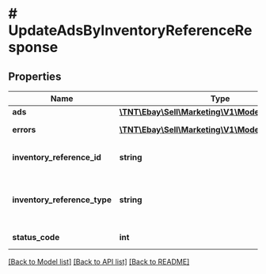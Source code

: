# # UpdateAdsByInventoryReferenceResponse

## Properties

Name | Type | Description | Notes
------------ | ------------- | ------------- | -------------
**ads** | [**\TNT\Ebay\Sell\Marketing\V1\Model\AdReference[]**](AdReference.md) | A list of ad IDs and links to retrieve them. | [optional]
**errors** | [**\TNT\Ebay\Sell\Marketing\V1\Model\Error[]**](Error.md) | A container for all of the errors associated with the specified inventory reference ID. | [optional]
**inventory_reference_id** | **string** | The reference ID associated with the ad. The reference ID could be a SKU number or Inventory Item Group, depending on value of &lt;code&gt;inventoryReferenceType&lt;/code&gt;. | [optional]
**inventory_reference_type** | **string** | The inventory reference type associated with the ad. The inventory reference type could be a SKU number or Inventory Item Group. For implementation help, refer to &lt;a href&#x3D;&#39;https://developer.ebay.com/api-docs/sell/marketing/types/pls:InventoryReferenceTypeEnum&#39;&gt;eBay API documentation&lt;/a&gt; | [optional]
**status_code** | **int** | An HTTP status code that indicates whether or not the CPS ad was successfully updated. | [optional]

[[Back to Model list]](../../README.md#models) [[Back to API list]](../../README.md#endpoints) [[Back to README]](../../README.md)
